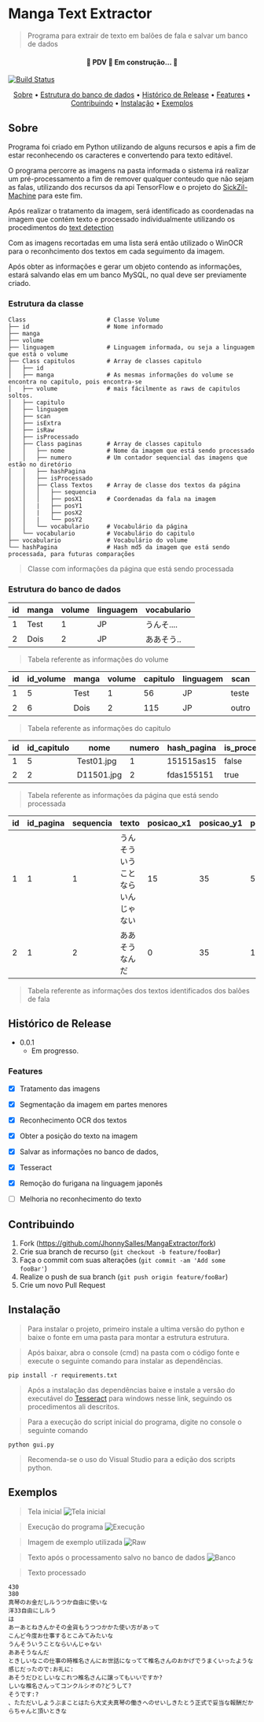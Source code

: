 # Manga Text Extractor
> Programa para extrair de texto em balões de fala e salvar um banco de dados

<h4 align="center"> 
	🚧  PDV 🚀 Em construção...  🚧
</h4>

[![Build Status][travis-image]][travis-url]

<p align="center">
 <a href="#Sobre">Sobre</a> •
 <a href="#Estrutura do banco de dados">Estrutura do banco de dados</a> • 
 <a href="#Histórico-de-Release">Histórico de Release</a> • 
 <a href="#Features">Features</a> • 
 <a href="#Contribuindo">Contribuindo</a> • 
 <a href="#Instalação">Instalação</a> • 
 <a href="#Exemplos">Exemplos</a>
</p>


## Sobre

Programa foi criado em Python utilizando de alguns recursos e apis a fim de estar reconhecendo os caracteres e convertendo para texto editável.

O programa percorre as imagens na pasta informada o sistema irá realizar um pré-processamento a fim de remover qualquer conteudo que não sejam as falas, utilizando dos recursos da api TensorFlow e o projeto do [SickZil-Machine](https://github.com/KUR-creative/SickZil-Machine) para este fim.

Após realizar o tratamento da imagem, será identificado as coordenadas na imagem que contém texto e processado individualmente utilizando os procedimentos do [text detection](https://github.com/qzane/text-detection)

Com as imagens recortadas em uma lista será então utilizado o WinOCR para o reconhcimento dos textos em cada seguimento da imagem.

Após obter as informações e gerar um objeto contendo as informações, estará salvando elas em um banco MySQL, no qual deve ser previamente criado.


### Estrutura da classe
    Class                       # Classe Volume
    ├── id                      # Nome informado
    ├── manga                 
    ├── volume               
    ├── linguagem               # Linguagem informada, ou seja a linguagem que está o volume
    ├── Class capitulos         # Array de classes capitulo
    │   ├── id
    │   ├── manga               # As mesmas informações do volume se encontra no capitulo, pois encontra-se
    │   ├── volume              # mais fácilmente as raws de capitulos soltos.
    │   ├── capitulo
    │   ├── linguagem
    │   ├── scan
    │   ├── isExtra
    │   ├── isRaw
    │   ├── isProcessado
    │   ├── Class paginas       # Array de classes capitulo
    │   │   ├── nome            # Nome da imagem que está sendo processado
    │   │   ├── numero          # Um contador sequencial das imagens que estão no diretório
    │   │   ├── hashPagina
    │   │   ├── isProcessado
    │   │   ├── Class Textos    # Array de classe dos textos da página
    │   │   │   ├── sequencia
    │   │   │   ├── posX1       # Coordenadas da fala na imagem
    │   │   |   ├── posY1              
    │   │   |   ├── posX2              
    │   │   |   └── posY2 
    │   │   └── vocabulario     # Vocabulário da página
    │   └── vocabulario         # Vocabulário do capitulo
    ├── vocabulario             # Vocabulário do volume
    └── hashPagina              # Hash md5 da imagem que está sendo processada, para futuras comparações
         
> Classe com informações da página que está sendo processada


### Estrutura do banco de dados

| id | manga | volume | linguagem | vocabulario |
| -- | ----- | ------ | --------- | ----------- |
|  1 | Test  |      1 |        JP | うんそ....  |
|  2 | Dois  |      2 |        JP | ああそう..  |

> Tabela referente as informações do volume

| id | id_volume | manga | volume | capitulo | linguagem |  scan  | extra |  raw  | processado | vocabulario |
| -- | --------- | ----- | ------ | -------- | --------- | -------| ----- | ----- | ---------- | ----------- |
|  1 |         5 | Test  |      1 |       56 |        JP | teste  | true  | true  | false      | うんそ....   |
|  2 |         6 | Dois  |      2 |      115 |        JP | outro  | false | true  | false      | ああそう..   |

> Tabela referente as informações do capitulo

| id | id_capitulo | nome        | numero        | hash_pagina | is_processado | vocabulario |
| -- | ----------- | ----------- | ------------- | ----------- | ------------- | ----------- |
|  1 |           5 | Test01.jpg  |             1 | 151515as15  | false         |             |
|  2 |           2 | D11501.jpg  |             2 | fdas155151  | true          | うんそ....   |

> Tabela referente as informações da página que está sendo processada


| id | id_pagina | sequencia | texto                         | posicao_x1 | posicao_y1 | posicao_x2 | posicao_y2 |
| -- | --------- | --------- | ----------------------------- | ---------- | ---------- | ---------- | ---------- |
|  1 |         1 |         1 | うんそういうことならいんじゃない |         15 |         35 |         55 |         35 |
|  2 |         1 |         2 | ああそうなんだ                 |          0 |         35 |       154  |        995 |

> Tabela referente as informações dos textos identificados dos balões de fala


## Histórico de Release

* 0.0.1
    * Em progresso.


### Features

- [X] Tratamento das imagens
- [X] Segmentação da imagem em partes menores
- [X] Reconhecimento OCR dos textos
- [X] Obter a posição do texto na imagem
- [X] Salvar as informações no banco de dados,
- [X] Tesseract
- [X] Remoção do furigana na linguagem japonês
- [ ] Melhoria no reconhecimento do texto


## Contribuindo

1. Fork (<https://github.com/JhonnySalles/MangaExtractor/fork>)
2. Crie sua branch de recurso (`git checkout -b feature/fooBar`)
3. Faça o commit com suas alterações (`git commit -am 'Add some fooBar'`)
4. Realize o push de sua branch (`git push origin feature/fooBar`)
5. Crie um novo Pull Request

<!-- Markdown link & img dfn's -->

[travis-image]: https://img.shields.io/travis/dbader/node-datadog-metrics/master.svg?style=flat-square
[travis-url]: https://travis-ci.org/dbader/node-datadog-metrics
[wiki]: https://github.com/yourname/MangaExtractor/wiki

## Instalação

> Para instalar o projeto, primeiro instale a ultima versão do python e baixe o fonte em uma pasta para montar a estrutura estrutura.

> Após baixar, abra o console (cmd) na pasta com o código fonte e execute o seguinte comando para instalar as dependências.

    pip install -r requirements.txt

> Após a instalação das dependências baixe e instale a versão do executável do [Tesseract](https://github.com/UB-Mannheim/tesseract/wiki) para windows nesse link, seguindo os procedimentos ali descritos.

> Para a execução do script inicial do programa, digite no console o seguinte comando

    python gui.py

> Recomenda-se o uso do Visual Studio para a edição dos scripts python.


## Exemplos

> Tela inicial
![Tela inicial](https://raw.githubusercontent.com/JhonnySalles/MangaExtractor/main/example/Main.png)

> Execução do programa
![Execução](https://raw.githubusercontent.com/JhonnySalles/MangaExtractor/main/example/Execution.png)

> Imagem de exemplo utilizada
![Raw](https://raw.githubusercontent.com/JhonnySalles/MangaExtractor/main/example/05_117.jpg)

> Texto após o processamento salvo no banco de dados
![Banco](https://raw.githubusercontent.com/JhonnySalles/MangaExtractor/main/example/Database.png)

> Texto processado

    430
    380
    真琴のお金だしルうつか自由に使いな
    洋33自由にしルう
    は
    あーあとねきんかその金貨もうつつかかた使い方があって
    こんど今度お仕事するとこみてみたいな
    うんそういうことならいんじゃない
    ああそうなんだ
    ときしいなこの仕事の時椎名さんにお世話になってて椎名さんのおかげでうまくいったような感じだったので:お礼に:
    あそうだひとしいなこれつ椎名さんに譲ってもいいですか?
    しいな椎名さんってコンクルシオの?どうして?
    そうです:?
    、たただいしようぶまことはたら大丈夫真琴の働きへのせいしきたとう正式で妥当な報酬だからちゃんと頂いときな
